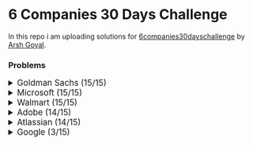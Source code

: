 # 6 Companies 30 Days Challenge

In this repo i am uploading solutions for [6companies30dayschallenge](https://www.proelevate.in/dsa-practice/6-companies-30-days) by [Arsh Goyal](https://www.linkedin.com/in/arshgoyal/).

### Problems

<details>
<summary style="font-size: 1.2em">Goldman Sachs (15/15)</summary>

| Sr No. | Problems                                                                                               | Link                                                                                                                              | Status |
| :----- | :----------------------------------------------------------------------------------------------------- | :-------------------------------------------------------------------------------------------------------------------------------- | :----- |
| 1      | [Minimize the Maximum of Two Arrays](./goldman-sachs/_001_MinimizeMaxOf2Arrays.cpp)                    | [![Problem Link](./assets/leetcode.svg)](https://leetcode.com/problems/minimize-the-maximum-of-two-arrays/)                       | ✅     |
| 2      | [Employee Priority Systems](./goldman-sachs/_002_EmployeePrioritySystems.cpp)                          | [![Problem Link](./assets/leetcode.svg)](https://leetcode.com/problems/high-access-employees/)                                    | ✅     |
| 3      | [Kth smallest element Query](./goldman-sachs/_003_KthSmallestElementQuery.cpp)                         | [![Problem Link](./assets/leetcode.svg)](https://leetcode.com/problems/query-kth-smallest-trimmed-number/)                        | ✅     |
| 4      | [Combination Sum](./goldman-sachs/_004_CombinationSum.cpp)                                             | [![Problem Link](./assets/leetcode.svg)](https://leetcode.com/problems/combination-sum-iii/)                                      | ✅     |
| 5      | [Flip Matrix](./goldman-sachs/_005_FlipMatrix.cpp)                                                     | [![Problem Link](./assets/leetcode.svg)](https://leetcode.com/problems/random-flip-matrix/)                                       | ✅     |
| 6      | [Combinations in Phone Number](./goldman-sachs/_006_CombinationsInAPhoneNo.cpp)                        | [![Problem Link](./assets/leetcode.svg)](https://leetcode.com/problems/letter-combinations-of-a-phone-number/)                    | ✅     |
| 7      | [Find Missing and Repeating](./goldman-sachs/_007_FindMissingAndRepeating.cpp)                         | [![Problem Link](./assets/gfg.svg)](https://www.geeksforgeeks.org/problems/find-missing-and-repeating2512/1)                      | ✅     |
| 8      | [Finding Consecutive Integers From a Data Stream](./goldman-sachs/_008_FindingConsecutiveIntegers.cpp) | [![Problem Link](./assets/leetcode.svg)](https://leetcode.com/problems/find-consecutive-integers-from-a-data-stream/)             | ✅     |
| 9      | [Following a Number Pattern](./goldman-sachs/_009_FollowingNumberPatter.cpp)                           | [![Problem Link](./assets/gfg.svg)](https://www.geeksforgeeks.org/problems/number-following-a-pattern3126/1)                      | ✅     |
| 10     | [K - Divisible Element Subarrays](./goldman-sachs/_010_KDivisibleElementSubarrays.cpp)                 | [![Problem Link](./assets/leetcode.svg)](https://leetcode.com/problems/k-divisible-elements-subarrays/description/)               | ✅     |
| 11     | [Map Of Highest Peak](./goldman-sachs/_011_MapOfHighestPeak.cpp)                                       | [![Problem Link](./assets/leetcode.svg)](https://leetcode.com/problems/map-of-highest-peak/)                                      | ✅     |
| 12     | [Maximum Sum BST](./goldman-sachs/_012_MaximumSumBST.cpp)                                              | [![Problem Link](./assets/leetcode.svg)](https://leetcode.com/problems/maximum-sum-bst-in-binary-tree/)                           | ✅     |
| 13     | [People Aware of a Secret](./goldman-sachs/_013_PeopleAwareOfSecret.cpp)                               | [![Problem Link](./assets/leetcode.svg)](https://leetcode.com/problems/number-of-people-aware-of-a-secret/)                       | ✅     |
| 14     | [Run Length Encoding](./goldman-sachs/_014_RunLengthEncoding.cpp)                                      | [![Problem Link](./assets/gfg.svg)](https://www.geeksforgeeks.org/problems/run-length-encoding/1)                                 | ✅     |
| 15     | [Way to Reach a Position After K Steps](./goldman-sachs/_015_ReachPosAfterKSteps.cpp)                  | [![Problem Link](./assets/leetcode.svg)](https://leetcode.com/problems/number-of-ways-to-reach-a-position-after-exactly-k-steps/) | ✅     |

</details>

<details>
<summary style="font-size: 1.2em">Microsoft (15/15)</summary>

| Sr No. | Problems                                                                                             | Link                                                                                                                                                             | Status |
| :----- | :--------------------------------------------------------------------------------------------------- | :--------------------------------------------------------------------------------------------------------------------------------------------------------------- | :----- |
| 1      | [Overlap Circle and Rectangle](./Microsoft/_001_overlapCircleAndRectangle.cpp)                       | [![Problem Link](./assets/leetcode.svg)](https://leetcode.com/problems/circle-and-rectangle-overlapping/)                                                        | ✅     |
| 2      | [Who is the Winner](./Microsoft/_002_WhoIsTheWInner.cpp)                                             | [![Problem Link](./assets/leetcode.svg)](https://leetcode.com/problems/find-the-winner-of-the-circular-game/)                                                    | ✅     |
| 3      | [Envelopes and Dolls](./Microsoft/_003_EnvelopesAndDolls.cpp/)                                       | [![Problem Link](./assets/leetcode.svg)](https://leetcode.com/problems/russian-doll-envelopes/)                                                                  | ✅     |
| 4      | [Image Smoother](./Microsoft/_004_ImageSmoother.cpp/)                                                | [![Problem Link](./assets/leetcode.svg)](https://leetcode.com/problems/image-smoother/)                                                                          | ✅     |
| 5      | [Minimum Moves to equal Array Elements](./Microsoft/_005_MinimumMoves.cpp/)                          | [![Problem Link](./assets/leetcode.svg)](https://leetcode.com/problems/minimum-moves-to-equal-array-elements-ii/)                                                | ✅     |
| 6      | [Random Point in Non - Overlapping Rectangles](./Microsoft/_006_RandomPoint.cpp/)                    | [![Problem Link](./assets/leetcode.svg)](https://leetcode.com/problems/random-point-in-non-overlapping-rectangles/)                                              | ✅     |
| 7      | [Bulls and Cows](./Microsoft/_007_BullsAndCows.cpp/)                                                 | [![Problem Link](./assets/leetcode.svg)](https://leetcode.com/problems/bulls-and-cows/)                                                                          | ✅     |
| 8      | [Counting nice Subarrays](./Microsoft/_008_CountingNiceSubarrays.cpp/)                               | [![Problem Link](./assets/leetcode.svg)](https://leetcode.com/problems/count-number-of-nice-subarrays/)                                                          | ✅     |
| 9      | [Repeated Dna sequences](./Microsoft/_009_RepeatedDnaSequences.cpp/)                                 | [![Problem Link](./assets/leetcode.svg)](https://leetcode.com/problems/repeated-dna-sequences/)                                                                  | ✅     |
| 10     | [City With the Smallest Number of Threshold Distance](./Microsoft/_010_CitySmallestThreshold.cpp/)   | [![Problem Link](./assets/leetcode.svg)](https://leetcode.com/problems/find-the-city-with-the-smallest-number-of-neighbors-at-a-threshold-distance/description/) | ✅     |
| 11     | [Count Number of Incremovable Subarrays I](./Microsoft/_011_CountNumberOfIncremovableSubarrays.cpp/) | [![Problem Link](./assets/leetcode.svg)](https://leetcode.com/problems/count-the-number-of-incremovable-subarrays-i/)                                            | ✅     |
| 12     | [Max Product of Length Of Two Palindromic Sequences](./Microsoft/_012_MaxProductPalindrome.cpp/)     | [![Problem Link](./assets/leetcode.svg)](https://leetcode.com/problems/maximum-product-of-the-length-of-two-palindromic-subsequences/description/)               | ✅     |
| 13     | [Wiggle Sort](./Microsoft/_013_WiggleSort.cpp/)                                                      | [![Problem Link](./assets/leetcode.svg)](https://leetcode.com/problems/wiggle-sort-ii)                                                                           | ✅     |
| 14     | [Shopping Offers](./Microsoft/_014_ShoppingOffers.cpp/)                                              | [![Problem Link](./assets/leetcode.svg)](https://leetcode.com/problems/shopping-offers/)                                                                         | ✅     |
| 15     | [Minimum Cost to Convert String I](./Microsoft/_015_MinimumCostToStringI.cpp/)                       | [![Problem Link](./assets/leetcode.svg)](https://leetcode.com/problems/minimum-cost-to-convert-string-i/)                                                        | ✅     |

</details>

<details>
<summary style="font-size: 1.2em">Walmart (15/15)</summary>

| Sr No. | Problems                                                                                     | Link                                                                                                                       | Status |
| :----- | :------------------------------------------------------------------------------------------- | :------------------------------------------------------------------------------------------------------------------------- | :----- |
| 1      | [Largest Divisible Subset](./Walmart/_001_LargestDivisibleSubset.cpp)                        | [![Problem Link](./assets/leetcode.svg)](https://leetcode.com/problems/largest-divisible-subset/)                          | ✅     |
| 2      | [Find Subsequence of Length K With the Largest Sum](./Walmart/_002_SubsequenceOfLengthK.cpp) | [![Problem Link](./assets/leetcode.svg)](https://leetcode.com/problems/find-subsequence-of-length-k-with-the-largest-sum/) | ✅     |
| 3      | [Amount of time for the Binary Tree to be Infected](./Walmart/_003_InfectedBinaryTree.cpp)   | [![Problem Link](./assets/leetcode.svg)](https://leetcode.com/problems/amount-of-time-for-binary-tree-to-be-infected/)     | ✅     |
| 4      | [K-diff Pairs in an Array](./Walmart/_004_KDiffPairs.cpp)                                    | [![Problem Link](./assets/leetcode.svg)](https://leetcode.com/problems/k-diff-pairs-in-an-array/)                          | ✅     |
| 5      | [Count the Number of Square-Free Subsets](./Walmart/_005_CountNoOfSquareFreeSubsets.cpp)     | [![Problem Link](./assets/leetcode.svg)](https://leetcode.com/problems/count-the-number-of-square-free-subsets/)           | ✅     |
| 6      | [Rotate Function](./Walmart/_006_MaxRotateFunction.cpp)                                      | [![Problem Link](./assets/leetcode.svg)](https://leetcode.com/problems/rotate-function/description/)                       | ✅     |
| 7      | [Get Equal Substrings Within Budget](./Walmart/_007_EqualStringsWithinBudget.cpp)            | [![Problem Link](./assets/leetcode.svg)](https://leetcode.com/problems/get-equal-substrings-within-budget/)                | ✅     |
| 8      | [Friends of Appropriate Ages](./Walmart/_008_FriendsAppropriateAges.cpp)                     | [![Problem Link](./assets/leetcode.svg)](https://leetcode.com/problems/friends-of-appropriate-ages/)                       | ✅     |
| 9      | [Maximum Length of Repeated Subarray](./Walmart/_009_maxLenRepeatedSubarray.cpp)             | [![Problem Link](./assets/leetcode.svg)](https://leetcode.com/problems/maximum-length-of-repeated-subarray/)               | ✅     |
| 10     | [Verify Preorder Serialization of a Binary Tree](./Walmart/_010_preOrderSerialization.cpp)   | [![Problem Link](./assets/leetcode.svg)](https://leetcode.com/problems/verify-preorder-serialization-of-a-binary-tree/)    | ✅     |
| 11     | [Top K Frequent Words](./Walmart/_011_topKFrequentWords.cpp)                                 | [![Problem Link](./assets/leetcode.svg)](https://leetcode.com/problems/top-k-frequent-words/)                              | ✅     |
| 12     | [Battleships in a Board](./Walmart/_012_battleshipsInABoard.cpp)                             | [![Problem Link](./assets/leetcode.svg)](https://leetcode.com/problems/battleships-in-a-board/)                            | ✅     |
| 13     | [Sort Characters by frequency](./Walmart/_013_sortCharactersByFreq.cpp)                      | [![Problem Link](./assets/leetcode.svg)](https://leetcode.com/problems/sort-characters-by-frequency/)                      | ✅     |
| 14     | [Word Break](./Walmart/_014_wordBreak.cpp)                                                   | [![Problem Link](./assets/leetcode.svg)](https://leetcode.com/problems/word-break/)                                        | ✅     |
| 15     | [Extra Characters in a String](./Walmart/_015_extraCharInString.cpp)                         | [![Problem Link](./assets/leetcode.svg)](https://leetcode.com/problems/extra-characters-in-a-string/)                      | ✅     |

</details>

<details>
<summary style="font-size: 1.2em">Adobe (14/15)</summary>

| Sr No. | Problems                                                                                | Link                                                                                                                     | Status |
| :----- | :-------------------------------------------------------------------------------------- | :----------------------------------------------------------------------------------------------------------------------- | :----- |
| 1      | [Trim a Binary Search Tree](./Adobe/_001_trimABST.cpp)                                  | [![Problem Link](./assets/leetcode.svg)](https://leetcode.com/problems/trim-a-binary-search-tree/)                       | ✅     |
| 2      | [Construct the longest New String](./Adobe/_002_constructLongestNewString.cpp)          | [![Problem Link](./assets/leetcode.svg)](https://leetcode.com/problems/construct-the-longest-new-string/description/)    | ✅     |
| 3      | [Short Encoding of Words](./Adobe/_003_shortWordsEncoding.cpp)                          | [![Problem Link](./assets/leetcode.svg)](https://leetcode.com/problems/short-encoding-of-words/)                         | ✅     |
| 4      | [Constrained Subsequence Sum](./Adobe/_004_constrainedSum.cpp)                          | [![Problem Link](./assets/leetcode.svg)](https://leetcode.com/problems/constrained-subsequence-sum/)                     | ✅     |
| 5      | [Special Permutations](./Adobe/_005_specialPermutations.cpp)                            | [![Problem Link](./assets/leetcode.svg)](https://leetcode.com/problems/special-permutations/)                            | ✅     |
| 6      | [Matrix Cells in Distance Order](./Adobe/_006_matrixCellsInDistanceOrder.cpp)           | [![Problem Link](./assets/leetcode.svg)](https://leetcode.com/problems/matrix-cells-in-distance-order/)                  | ✅     |
| 7      | [The Skyline Problem](./Adobe/_007_skylineProblem.cpp)                                  | [![Problem Link](./assets/leetcode.svg)](https://leetcode.com/problems/the-skyline-problem/)                             | ✅     |
| 8      | [Minimum Cost of a Path With Special Roads](./Adobe/_008_specialRoads.cpp)              | [![Problem Link](./assets/leetcode.svg)](https://leetcode.com/problems/minimum-cost-of-a-path-with-special-roads/)       | ✅     |
| 9      | [Longest Word in Dictionary through Deleting](./Adobe/_009_longestDictionaryDelete.cpp) | [![Problem Link](./assets/leetcode.svg)](https://leetcode.com/problems/longest-word-in-dictionary-through-deleting/)     | ✅     |
| 10     | [Find Players With Zero or One Losses](./Adobe/_010_playersWithZeroOrOneLoss.cpp)       | [![Problem Link](./assets/leetcode.svg)](https://leetcode.com/problems/find-players-with-zero-or-one-losses/)            | ✅     |
| 11     | [Cinema Seat Allocation](./Adobe/_011_cinemaSeatAlloc.cpp)                              | [![Problem Link](./assets/leetcode.svg)](https://leetcode.com/problems/cinema-seat-allocation/)                          | ✅     |
| 12     | [Airplane Seat Assignment Probability](./Adobe/_012_airplaneSeatAssignment.cpp)         | [![Problem Link](./assets/leetcode.svg)](https://leetcode.com/problems/airplane-seat-assignment-probability/)            | ✅     |
| 13     | [Erect The Fence](./Adobe/_013_erectTheFence.cpp)                                       | [![Problem Link](./assets/leetcode.svg)](https://leetcode.com/problems/erect-the-fence/)                                 |        |
| 14     | [Get Equal Substrings within Budget](./Adobe/_014_getEqualSubstrings.cpp)               | [![Problem Link](./assets/leetcode.svg)](https://leetcode.com/problems/get-equal-substrings-within-budget/)              | ✅     |
| 15     | [Last moment before all Ants fall out of a plank](./Adobe/_015_lastMomentsAnts.cpp)     | [![Problem Link](./assets/leetcode.svg)](https://leetcode.com/problems/last-moment-before-all-ants-fall-out-of-a-plank/) | ✅     |

</details>

<details>
<summary style="font-size: 1.2em">Atlassian (14/15)</summary>

| Sr No. | Problems                                                                                                                       | Link                                                                                                                                                 | Status |
| :----- | :----------------------------------------------------------------------------------------------------------------------------- | :--------------------------------------------------------------------------------------------------------------------------------------------------- | :----- |
| 1      | [Assign Cookies](./atlassian/_001_AssignCookies.cpp)                                                                           | [![Problem Link](./assets/leetcode.svg)](https://leetcode.com/problems/assign-cookies/)                                                              | ✅     |
| 2      | [Throne Inheritance](./atlassian/_002_throneInheritance.cpp)                                                                   | [![Problem Link](./assets/leetcode.svg)](https://leetcode.com/problems/throne-inheritance/)                                                          | ✅     |
| 3      | [Kth Largest Element in a stream](./atlassian/_003_kthLargestElement.cpp)                                                      | [![Problem Link](./assets/leetcode.svg)](https://leetcode.com/problems/kth-largest-element-in-a-stream/)                                             | ✅     |
| 4      | [Maximize Area of Square Hole in Grid](./atlassian/_004_maxAreaOfSqHole.cpp)                                                   | [![Problem Link](./assets/leetcode.svg)](https://leetcode.com/problems/maximize-area-of-square-hole-in-grid/)                                        | ✅     |
| 5      | [LRU Cache](./atlassian/_005_lruCache.cpp)                                                                                     | [![Problem Link](./assets/leetcode.svg)](https://leetcode.com/problems/lru-cache/)                                                                   | ✅     |
| 6      | [Count words after adding a letter](./atlassian/_006_countWordsAfterAddingLetter.cpp)                                          | [![Problem Link](./assets/leetcode.svg)](https://leetcode.com/problems/count-words-obtained-after-adding-a-letter/)                                  | ✅     |
| 7      | [Find Beautiful Indices in the Given Array I](./atlassian/_007_beautifulIndices.cpp)                                           | [![Problem Link](./assets/leetcode.svg)](https://leetcode.com/problems/find-beautiful-indices-in-the-given-array-i/)                                 | ✅     |
| 8      | [Find the City With the Smallest Number of Neighbors at a Threshold Distance](./atlassian/_008_cityWithSmallestNeighbours.cpp) | [![Problem Link](./assets/leetcode.svg)](https://leetcode.com/problems/find-the-city-with-the-smallest-number-of-neighbors-at-a-threshold-distance/) | ✅     |
| 9      | [Minimum Non-Zero Product of the Array Elements](./atlassian/_009_minimumNonZeroArrayProduct.cpp)                              | [![Problem Link](./assets/leetcode.svg)](https://leetcode.com/problems/minimum-non-zero-product-of-the-array-elements/)                              | ✅     |
| 10     | [Minimum Non-Zero Product of the Array Elements](./atlassian/_010_queryKthSmallestTrimmedNumber.cpp)                           | [![Problem Link](./assets/leetcode.svg)](https://leetcode.com/problems/query-kth-smallest-trimmed-number/)                                           | ✅     |
| 11     | [The Number of Good Subsets](./atlassian/_011_noOfGoodSubsets.cpp)                                                             | [![Problem Link](./assets/leetcode.svg)](https://leetcode.com/problems/the-number-of-good-subsets/)                                                  |        |
| 12     | [Count Collisions on a road](./atlassian/_012_countCollisionsOnRoad.cpp)                                                       | [![Problem Link](./assets/leetcode.svg)](https://leetcode.com/problems/the-number-of-good-subsets/)                                                  | ✅     |
| 13     | [Find the Distance Value Between Two Arrays](./atlassian/_013_distanceValueBetweenTwoArrays.cpp)                               | [![Problem Link](./assets/leetcode.svg)](https://leetcode.com/problems/find-the-distance-value-between-two-arrays/)                                  | ✅     |
| 14     | [Length of Longest Subarray With at Most K Frequency](./atlassian/_014_lengthOfLongestSubarray.cpp)                            | [![Problem Link](./assets/leetcode.svg)](https://leetcode.com/problems/length-of-longest-subarray-with-at-most-k-frequency/)                         | ✅     |
| 15     | [Construct the longest New String](./atlassian/_015_theLongestNewString.cpp)                                                   | [![Problem Link](./assets/leetcode.svg)](https://leetcode.com/problems/construct-the-longest-new-string/)                                            | ✅     |

</details>

<details>
<summary style="font-size: 1.2em">Google (3/15)</summary>

| Sr No. | Problems                                                                                                                       | Link                                                                                                                                                 | Status |
| :----- | :----------------------------------------------------------------------------------------------------------------------------- | :--------------------------------------------------------------------------------------------------------------------------------------------------- | :----- |
| 1      | [Destroying Asteroids](./Google/_001_destroyingAsteroids.cpp)                                                                  | [![Problem Link](./assets/leetcode.svg)](https://leetcode.com/problems/destroying-asteroids/)                                                        | ✅     |
| 2      | [Find the City With the Smallest Number of Neighbors at a Threshold Distance](./Google/_002_ctiyWithSmallestNoOfNeighbors.cpp) | [![Problem Link](./assets/leetcode.svg)](https://leetcode.com/problems/find-the-city-with-the-smallest-number-of-neighbors-at-a-threshold-distance/) | ✅     |
| 3      | [Integer to English Words](./Google/_003_integerToEnglishWords.cpp)                                                            | [![Problem Link](./assets/leetcode.svg)](https://leetcode.com/problems/integer-to-english-words/)                                                    |        |
| 4      | [Repeated DNA Sequences](./Google/_003_integerToEnglishWords.cpp)                                                              | [![Problem Link](./assets/leetcode.svg)](https://leetcode.com/problems/repeated-dna-sequences/)                                                      | ✅     |

</details>
